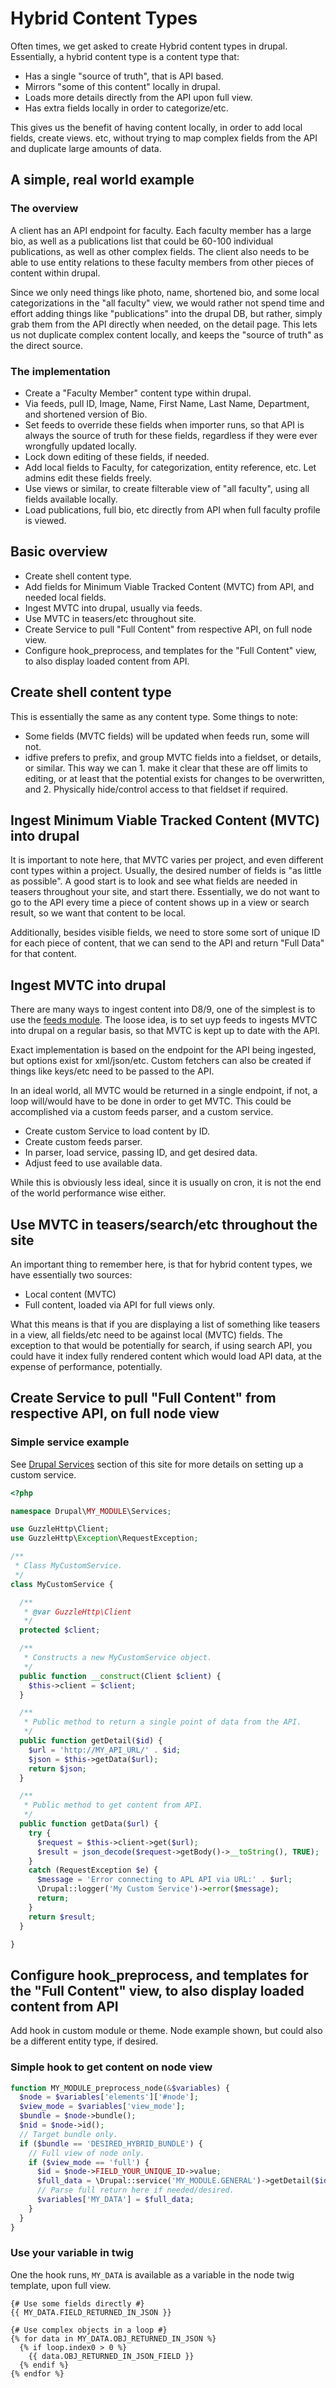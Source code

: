 # Hybrid Content Types

Often times, we get asked to create Hybrid content types in drupal. Essentially, a hybrid content type is a content type that:

- Has a single "source of truth", that is API based.
- Mirrors "some of this content" locally in drupal.
- Loads more details directly from the API upon full view.
- Has extra fields locally in order to categorize/etc.

This gives us the benefit of having content locally, in order to add local fields, create views. etc, without trying to map complex fields from the API and duplicate large amounts of data.

## A simple, real world example

### The overview

A client has an API endpoint for faculty. Each faculty member has a large bio, as well as a publications list that could be 60-100 individual publications, as well as other complex fields. The client also needs to be able to use entity relations to these faculty members from other pieces of content within drupal.

Since we only need things like photo, name, shortened bio, and some local categorizations in the "all faculty" view, we would rather not spend time and effort adding things like "publications" into the drupal DB, but rather, simply grab them from the API directly when needed, on the detail page. This lets us not duplicate complex content locally, and keeps the "source of truth" as the direct source.

### The implementation

- Create a "Faculty Member" content type within drupal.
- Via feeds, pull ID, Image, Name, First Name, Last Name, Department, and shortened version of Bio.
- Set feeds to override these fields when importer runs, so that API is always the source of truth for these fields, regardless if they were ever wrongfully updated locally.
- Lock down editing of these fields, if needed.
- Add local fields to Faculty, for categorization, entity reference, etc. Let admins edit these fields freely.
- Use views or similar, to create filterable view of "all faculty", using all fields available locally.
- Load publications, full bio, etc directly from API when full faculty profile is viewed.

## Basic overview

- Create shell content type.
- Add fields for Minimum Viable Tracked Content (MVTC) from API, and needed local fields.
- Ingest MVTC into drupal, usually via feeds.
- Use MVTC in teasers/etc throughout site.
- Create Service to pull "Full Content" from respective API, on full node view.
- Configure hook_preprocess, and templates for the "Full Content" view, to also display loaded content from API.

## Create shell content type

This is essentially the same as any content type. Some things to note:

- Some fields (MVTC fields) will be updated when feeds run, some will not.
- idfive prefers to prefix, and group MVTC fields into a fieldset, or details, or similar. This way we can 1. make it clear that these are off limits to editing, or at least that the potential exists for changes to be overwritten, and 2. Physically hide/control access to that fieldset if required.

## Ingest Minimum Viable Tracked Content (MVTC) into drupal

It is important to note here, that MVTC varies per project, and even different cont types within a project. Usually, the desired number of fields is "as little as possible". A good start is to look and see what fields are needed in teasers throughout your site, and start there. Essentially, we do not want to go to the API every time a piece of content shows up in a view or search result, so we want that content to be local.

Additionally, besides visible fields, we need to store some sort of unique ID for each piece of content, that we can send to the API and return "Full Data" for that content.

## Ingest MVTC into drupal

There are many ways to ingest content into D8/9, one of the simplest is to use the [feeds module](https://www.drupal.org/project/feeds). The loose idea, is to set uyp feeds to ingests MVTC into drupal on a regular basis, so that MVTC is kept up to date with the API.

Exact implementation is based on the endpoint for the API being ingested, but options exist for xml/json/etc. Custom fetchers can also be created if things like keys/etc need to be passed to the API.

In an ideal world, all MVTC would be returned in a single endpoint, if not, a loop will/would have to be done in order to get MVTC. This could be accomplished via a custom feeds parser, and a custom service.

- Create custom Service to load content by ID.
- Create custom feeds parser.
- In parser, load service, passing ID, and get desired data.
- Adjust feed to use available data.

While this is obviously less ideal, since it is usually on cron, it is not the end of the world performance wise either.

## Use MVTC in teasers/search/etc throughout the site

An important thing to remember here, is that for hybrid content types, we have essentially two sources:

- Local content (MVTC)
- Full content, loaded via API for full views only.

What this means is that if you are displaying a list of something like teasers in a view, all fields/etc need to be against local (MVTC) fields. The exception to that would be potentially for search, if using search API, you could have it index fully rendered content which would load API data, at the expense of performance, potentially.

## Create Service to pull "Full Content" from respective API, on full node view

### Simple service example

See [Drupal Services](/back-end/drupal/drupal-services.md) section of this site for more details on setting up a custom service.

```php
<?php

namespace Drupal\MY_MODULE\Services;

use GuzzleHttp\Client;
use GuzzleHttp\Exception\RequestException;

/**
 * Class MyCustomService.
 */
class MyCustomService {

  /**
   * @var GuzzleHttp\Client
   */
  protected $client;

  /**
   * Constructs a new MyCustomService object.
   */
  public function __construct(Client $client) {
    $this->client = $client;
  }

  /**
   * Public method to return a single point of data from the API.
   */
  public function getDetail($id) {
    $url = 'http://MY_API_URL/' . $id;
    $json = $this->getData($url);
    return $json;
  }

  /**
   * Public method to get content from API.
   */
  public function getData($url) {
    try {
      $request = $this->client->get($url);
      $result = json_decode($request->getBody()->__toString(), TRUE);
    }
    catch (RequestException $e) {
      $message = 'Error connecting to APL API via URL:' . $url;
      \Drupal::logger('My Custom Service')->error($message);
      return;
    }
    return $result;
  }

}
```

## Configure hook_preprocess, and templates for the "Full Content" view, to also display loaded content from API

Add hook in custom module or theme. Node example shown, but could also be a different entity type, if desired.

### Simple hook to get content on node view

```php
function MY_MODULE_preprocess_node(&$variables) {
  $node = $variables['elements']['#node'];
  $view_mode = $variables['view_mode'];
  $bundle = $node->bundle();
  $nid = $node->id();
  // Target bundle only.
  if ($bundle == 'DESIRED_HYBRID_BUNDLE') {
    // Full view of node only.
    if ($view_mode == 'full') {
      $id = $node->FIELD_YOUR_UNIQUE_ID->value;
      $full_data = \Drupal::service('MY_MODULE.GENERAL')->getDetail($id);
      // Parse full return here if needed/desired.
      $variables['MY_DATA'] = $full_data;
    }
  }
}
```

### Use your variable in twig

One the hook runs, `MY_DATA` is available as a variable in the node twig template, upon full view.

```twig
{# Use some fields directly #}
{{ MY_DATA.FIELD_RETURNED_IN_JSON }}

{# Use complex objects in a loop #}
{% for data in MY_DATA.OBJ_RETURNED_IN_JSON %}
  {% if loop.index0 > 0 %}
    {{ data.OBJ_RETURNED_IN_JSON_FIELD }}
  {% endif %}
{% endfor %}
```
